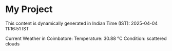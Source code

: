 # My Project

This content is dynamically generated in Indian Time (IST): 2025-04-04 11:16:51 IST


Current Weather in Coimbatore:
Temperature: 30.88 °C
Condition: scattered clouds
